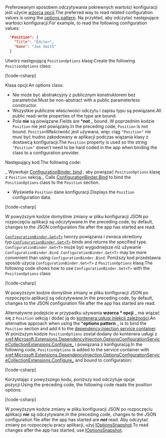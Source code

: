 <span data-ttu-id="a3e9f-101">Preferowanym sposobem odczytywania pokrewnych wartości konfiguracji jest użycie [wzorca opcji](xref:fundamentals/configuration/options).</span><span class="sxs-lookup"><span data-stu-id="a3e9f-101">The preferred way to read related configuration values is using the [options pattern](xref:fundamentals/configuration/options).</span></span> <span data-ttu-id="a3e9f-102">Na przykład, aby odczytać następujące wartości konfiguracji:</span><span class="sxs-lookup"><span data-stu-id="a3e9f-102">For example, to read the following configuration values:</span></span>

```json
  "Position": {
    "Title": "Editor",
    "Name": "Joe Smith"
  }
```

<span data-ttu-id="a3e9f-103">Utwórz następującą `PositionOptions` klasę:</span><span class="sxs-lookup"><span data-stu-id="a3e9f-103">Create the following `PositionOptions` class:</span></span>

[!code-csharp[](~/fundamentals/configuration/index/samples/3.x/ConfigSample/Options/PositionOptions.cs?name=snippet)]

<span data-ttu-id="a3e9f-104">Klasa opcji:</span><span class="sxs-lookup"><span data-stu-id="a3e9f-104">An options class:</span></span>

* <span data-ttu-id="a3e9f-105">Nie może być abstrakcyjny z publicznym konstruktorem bez parametrów.</span><span class="sxs-lookup"><span data-stu-id="a3e9f-105">Must be non-abstract with a public parameterless constructor.</span></span>
* <span data-ttu-id="a3e9f-106">Wszystkie publiczne właściwości odczytu i zapisu typu są powiązane.</span><span class="sxs-lookup"><span data-stu-id="a3e9f-106">All public read-write properties of the type are bound.</span></span>
* <span data-ttu-id="a3e9f-107">Pola **nie** są powiązane.</span><span class="sxs-lookup"><span data-stu-id="a3e9f-107">Fields are \***not** _ bound.</span></span> <span data-ttu-id="a3e9f-108">W poprzednim kodzie `Position` nie jest powiązany.</span><span class="sxs-lookup"><span data-stu-id="a3e9f-108">In the preceding code, `Position` is not bound.</span></span> <span data-ttu-id="a3e9f-109">`Position`Właściwość jest używana, więc ciąg `"Position"` nie musi być trudno zakodowany w aplikacji podczas wiązania klasy z dostawcą konfiguracji.</span><span class="sxs-lookup"><span data-stu-id="a3e9f-109">The `Position` property is used so the string `"Position"` doesn't need to be hard coded in the app when binding the class to a configuration provider.</span></span>

<span data-ttu-id="a3e9f-110">Następujący kod:</span><span class="sxs-lookup"><span data-stu-id="a3e9f-110">The following code:</span></span>

<span data-ttu-id="a3e9f-111">_ Wywołuje [ConfigurationBinder. bind](xref:Microsoft.Extensions.Configuration.ConfigurationBinder.Bind*) , aby powiązać `PositionOptions` klasę z `Position` sekcją.</span><span class="sxs-lookup"><span data-stu-id="a3e9f-111">_ Calls [ConfigurationBinder.Bind](xref:Microsoft.Extensions.Configuration.ConfigurationBinder.Bind*) to bind the `PositionOptions` class to the `Position` section.</span></span>
* <span data-ttu-id="a3e9f-112">Wyświetla `Position` dane konfiguracji.</span><span class="sxs-lookup"><span data-stu-id="a3e9f-112">Displays the `Position` configuration data.</span></span>

[!code-csharp[](~/fundamentals/configuration/index/samples/3.x/ConfigSample/Pages/Test22.cshtml.cs?name=snippet)]

<span data-ttu-id="a3e9f-113">W powyższym kodzie domyślnie zmiany w pliku konfiguracji JSON po rozpoczęciu aplikacji są odczytywane.</span><span class="sxs-lookup"><span data-stu-id="a3e9f-113">In the preceding code, by default, changes to the JSON configuration file after the app has started are read.</span></span>

<span data-ttu-id="a3e9f-114">[`ConfigurationBinder.Get<T>`](xref:Microsoft.Extensions.Configuration.ConfigurationBinder.Get*) tworzy powiązania i zwraca określony typ.</span><span class="sxs-lookup"><span data-stu-id="a3e9f-114">[`ConfigurationBinder.Get<T>`](xref:Microsoft.Extensions.Configuration.ConfigurationBinder.Get*) binds and returns the specified type.</span></span> <span data-ttu-id="a3e9f-115">`ConfigurationBinder.Get<T>` może być wygodniejsze niż używanie `ConfigurationBinder.Bind` .</span><span class="sxs-lookup"><span data-stu-id="a3e9f-115">`ConfigurationBinder.Get<T>` may be more convenient than using `ConfigurationBinder.Bind`.</span></span> <span data-ttu-id="a3e9f-116">Poniższy kod przedstawia sposób użycia `ConfigurationBinder.Get<T>` z `PositionOptions` klasą:</span><span class="sxs-lookup"><span data-stu-id="a3e9f-116">The following code shows how to use `ConfigurationBinder.Get<T>` with the `PositionOptions` class:</span></span>

[!code-csharp[](~/fundamentals/configuration/index/samples/3.x/ConfigSample/Pages/Test21.cshtml.cs?name=snippet)]

<span data-ttu-id="a3e9f-117">W powyższym kodzie domyślnie zmiany w pliku konfiguracji JSON po rozpoczęciu aplikacji są odczytywane.</span><span class="sxs-lookup"><span data-stu-id="a3e9f-117">In the preceding code, by default, changes to the JSON configuration file after the app has started are read.</span></span>

<span data-ttu-id="a3e9f-118">Alternatywne podejście w przypadku używania **wzorca \* opcji** _ ma wiązać się z `Position` sekcją i dodać ją do [kontenera usługi iniekcji zależności](xref:fundamentals/dependency-injection).</span><span class="sxs-lookup"><span data-stu-id="a3e9f-118">An alternative approach when using the \***options pattern** _ is to bind the `Position` section and add it to the [dependency injection service container](xref:fundamentals/dependency-injection).</span></span> <span data-ttu-id="a3e9f-119">W poniższym kodzie `PositionOptions` został dodany do kontenera usługi z <xref:Microsoft.Extensions.DependencyInjection.OptionsConfigurationServiceCollectionExtensions.Configure_> i powiązana z konfiguracją:</span><span class="sxs-lookup"><span data-stu-id="a3e9f-119">In the following code, `PositionOptions` is added to the service container with <xref:Microsoft.Extensions.DependencyInjection.OptionsConfigurationServiceCollectionExtensions.Configure_> and bound to configuration:</span></span>

[!code-csharp[](~/fundamentals/configuration/index/samples/3.x/ConfigSample/Startup.cs?name=snippet)]

<span data-ttu-id="a3e9f-120">Korzystając z powyższego kodu, poniższy kod odczytuje opcje pozycji:</span><span class="sxs-lookup"><span data-stu-id="a3e9f-120">Using the preceding code, the following code reads the position options:</span></span>

[!code-csharp[](~/fundamentals/configuration/index/samples/3.x/ConfigSample/Pages/Test2.cshtml.cs?name=snippet)]

<span data-ttu-id="a3e9f-121">W powyższym kodzie zmiany w pliku konfiguracji JSON po rozpoczęciu aplikacji ***nie*** są odczytywane.</span><span class="sxs-lookup"><span data-stu-id="a3e9f-121">In the preceding code, changes to the JSON configuration file after the app has started are ***not*** read.</span></span> <span data-ttu-id="a3e9f-122">Aby odczytać zmiany po rozpoczęciu pracy aplikacji, użyj [IOptionsSnapshot](xref:fundamentals/configuration/options#ios).</span><span class="sxs-lookup"><span data-stu-id="a3e9f-122">To read changes after the app has started, use [IOptionsSnapshot](xref:fundamentals/configuration/options#ios).</span></span>
